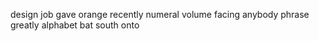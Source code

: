 design job gave orange recently numeral volume facing anybody phrase greatly alphabet bat south onto